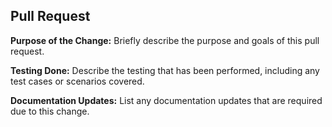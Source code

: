 ## Pull Request

**Purpose of the Change:**
Briefly describe the purpose and goals of this pull request.

**Testing Done:**
Describe the testing that has been performed, including any test cases or scenarios covered.

**Documentation Updates:**
List any documentation updates that are required due to this change.

<!-- Add any additional sections as needed -->

